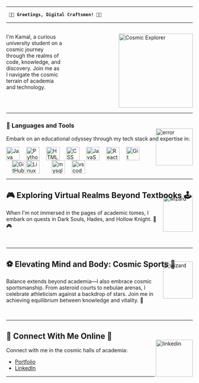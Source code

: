 
---

**` 👋🌌 Greetings, Digital Craftsmen! 👋🌌`**

---

## 

<p><img align="right" alt="Cosmic Explorer" width="200px" style="padding-left:150px; margin-top: 0px;" src="https://media.giphy.com/media/xT8qBhrlNooHBYR9f2/giphy.gif" /></p>

<p>I'm Kamal, a curious university student on a cosmic journey through the realms of code, knowledge, and discovery. Join me as I navigate the cosmic terrain of academia and technology. </p>

<br clear="all" />

---

### 🧰 Languages and Tools

<p>Embark on an educational odyssey through my tech stack and expertise in:</p>

<img align="right" alt="error" width="100px" style="; margin-top: -50px;" src="https://media.giphy.com/media/0TtX2qqpxp3pIafzio/giphy.gif"/>

<img align="left" alt="Java" width="36px" src="https://cdn.jsdelivr.net/gh/devicons/devicon/icons/java/java-original.svg"/>
<img align="left" alt="Python" width="36px" style="padding-left:15px;" src="https://cdn.jsdelivr.net/gh/devicons/devicon/icons/python/python-plain.svg" />

<img align="left" alt="HTML" width="36px" style="padding-left:15px;" src="https://cdn.jsdelivr.net/gh/devicons/devicon/icons/html5/html5-plain.svg" />
<img align="left" alt="CSS" width="36px" style="padding-left:15px;" src="https://cdn.jsdelivr.net/gh/devicons/devicon/icons/css3/css3-plain.svg" />
<img align="left" alt="JavaScript" width="36px" style="padding-left:15px;" src="https://cdn.jsdelivr.net/gh/devicons/devicon/icons/javascript/javascript-plain.svg" />
<img align="left" alt="React" width="36px" style="padding-left:15px;" src="https://cdn.jsdelivr.net/gh/devicons/devicon/icons/react/react-original.svg" />
<img align="left" alt="Git" width="36px" style="padding-left:15px;" src="https://cdn.jsdelivr.net/gh/devicons/devicon/icons/git/git-original.svg" />
<img align="left" alt="GitHub" width="36px" style="padding-left:15px;" src="https://cdn.jsdelivr.net/gh/devicons/devicon/icons/github/github-original.svg" />
<img align="left" alt="Linux" width="36px" style="padding-right:15px;" src="https://cdn.jsdelivr.net/gh/devicons/devicon/icons/linux/linux-original.svg" />
<img align="left" alt="mysql" width="36px" style="padding-left:15px;" src="https://cdn.jsdelivr.net/gh/devicons/devicon/icons/mysql/mysql-original.svg" />
<img align="left" alt="vscode" width="36px" style="padding-left:15px;" src="https://cdn.jsdelivr.net/gh/devicons/devicon/icons/vscode/vscode-original.svg" />

<br clear="all" />

---

## 🎮 Exploring Virtual Realms Beyond Textbooks 🕹️

<img align="right" alt="wizard" width="80" height="100" style="margin-top: -40px;" src="https://media.giphy.com/media/5FxBZGIya7tebjhoYZ/giphy.gif"/>

<p>When I'm not immersed in the pages of academic tomes, I embark on quests in Dark Souls, Hades, and Hollow Knight. 🌟🎮</p>

<br clear="all" />

---

## ⚽ Elevating Mind and Body: Cosmic Sports 🏀

<img align="right" alt="wizard" width="80" height="100" style="margin-top: -45px;" src="https://media.giphy.com/media/JH0Laf0HiLEFzMUqwL/giphy.gif"/>

<p>Balance extends beyond academia—I also embrace cosmic sportsmanship. From asteroid courts to nebulae arenas, I celebrate athleticism against a backdrop of stars. Join me in achieving equilibrium between knowledge and vitality. 🏀</p>
<br clear="all" />

---

## 🌠 Connect With Me Online 🌌

<img align="right" alt="linkedin" width="100px" style="; margin-top: -20px;" src="https://media.giphy.com/media/sQB6lgeTlv5Krjq7YN/giphy.gif"/>

<p>Connect with me in the cosmic halls of academia:</p>

- [Portfolio](https://your-portfolio-url.com)
- [LinkedIn](https://linkedin.com/in/yourusername)

---
<!-- 
![GitHub Stats](https://github-readme-stats.vercel.app/api?username=khatri-kamal&show_icons=true&theme=dark) -->
